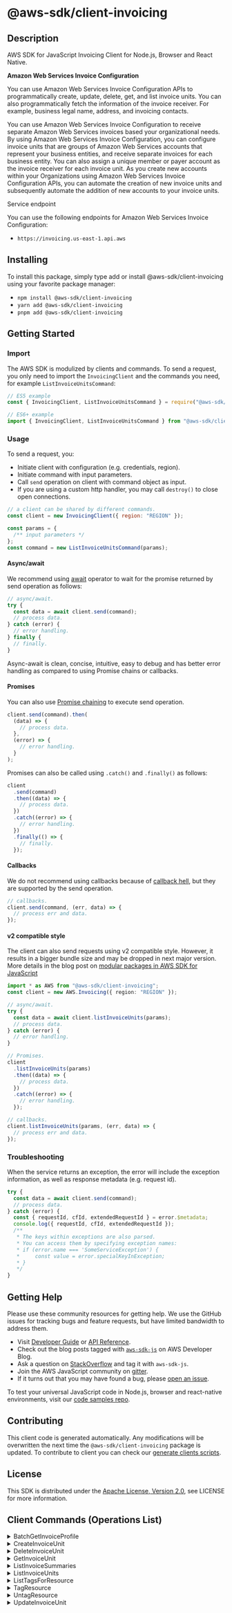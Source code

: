 <!-- generated file, do not edit directly -->

# @aws-sdk/client-invoicing

## Description

AWS SDK for JavaScript Invoicing Client for Node.js, Browser and React Native.

<p> <b>Amazon Web Services Invoice Configuration</b> </p> <p>You can use Amazon Web Services Invoice Configuration APIs to programmatically create, update, delete, get, and list invoice units. You can also programmatically fetch the information of the invoice receiver. For example, business legal name, address, and invoicing contacts. </p> <p>You can use Amazon Web Services Invoice Configuration to receive separate Amazon Web Services invoices based your organizational needs. By using Amazon Web Services Invoice Configuration, you can configure invoice units that are groups of Amazon Web Services accounts that represent your business entities, and receive separate invoices for each business entity. You can also assign a unique member or payer account as the invoice receiver for each invoice unit. As you create new accounts within your Organizations using Amazon Web Services Invoice Configuration APIs, you can automate the creation of new invoice units and subsequently automate the addition of new accounts to your invoice units.</p> <p>Service endpoint</p> <p>You can use the following endpoints for Amazon Web Services Invoice Configuration:</p> <ul> <li> <p> <code>https://invoicing.us-east-1.api.aws</code> </p> </li> </ul>

## Installing

To install this package, simply type add or install @aws-sdk/client-invoicing
using your favorite package manager:

- `npm install @aws-sdk/client-invoicing`
- `yarn add @aws-sdk/client-invoicing`
- `pnpm add @aws-sdk/client-invoicing`

## Getting Started

### Import

The AWS SDK is modulized by clients and commands.
To send a request, you only need to import the `InvoicingClient` and
the commands you need, for example `ListInvoiceUnitsCommand`:

```js
// ES5 example
const { InvoicingClient, ListInvoiceUnitsCommand } = require("@aws-sdk/client-invoicing");
```

```ts
// ES6+ example
import { InvoicingClient, ListInvoiceUnitsCommand } from "@aws-sdk/client-invoicing";
```

### Usage

To send a request, you:

- Initiate client with configuration (e.g. credentials, region).
- Initiate command with input parameters.
- Call `send` operation on client with command object as input.
- If you are using a custom http handler, you may call `destroy()` to close open connections.

```js
// a client can be shared by different commands.
const client = new InvoicingClient({ region: "REGION" });

const params = {
  /** input parameters */
};
const command = new ListInvoiceUnitsCommand(params);
```

#### Async/await

We recommend using [await](https://developer.mozilla.org/en-US/docs/Web/JavaScript/Reference/Operators/await)
operator to wait for the promise returned by send operation as follows:

```js
// async/await.
try {
  const data = await client.send(command);
  // process data.
} catch (error) {
  // error handling.
} finally {
  // finally.
}
```

Async-await is clean, concise, intuitive, easy to debug and has better error handling
as compared to using Promise chains or callbacks.

#### Promises

You can also use [Promise chaining](https://developer.mozilla.org/en-US/docs/Web/JavaScript/Guide/Using_promises#chaining)
to execute send operation.

```js
client.send(command).then(
  (data) => {
    // process data.
  },
  (error) => {
    // error handling.
  }
);
```

Promises can also be called using `.catch()` and `.finally()` as follows:

```js
client
  .send(command)
  .then((data) => {
    // process data.
  })
  .catch((error) => {
    // error handling.
  })
  .finally(() => {
    // finally.
  });
```

#### Callbacks

We do not recommend using callbacks because of [callback hell](http://callbackhell.com/),
but they are supported by the send operation.

```js
// callbacks.
client.send(command, (err, data) => {
  // process err and data.
});
```

#### v2 compatible style

The client can also send requests using v2 compatible style.
However, it results in a bigger bundle size and may be dropped in next major version. More details in the blog post
on [modular packages in AWS SDK for JavaScript](https://aws.amazon.com/blogs/developer/modular-packages-in-aws-sdk-for-javascript/)

```ts
import * as AWS from "@aws-sdk/client-invoicing";
const client = new AWS.Invoicing({ region: "REGION" });

// async/await.
try {
  const data = await client.listInvoiceUnits(params);
  // process data.
} catch (error) {
  // error handling.
}

// Promises.
client
  .listInvoiceUnits(params)
  .then((data) => {
    // process data.
  })
  .catch((error) => {
    // error handling.
  });

// callbacks.
client.listInvoiceUnits(params, (err, data) => {
  // process err and data.
});
```

### Troubleshooting

When the service returns an exception, the error will include the exception information,
as well as response metadata (e.g. request id).

```js
try {
  const data = await client.send(command);
  // process data.
} catch (error) {
  const { requestId, cfId, extendedRequestId } = error.$metadata;
  console.log({ requestId, cfId, extendedRequestId });
  /**
   * The keys within exceptions are also parsed.
   * You can access them by specifying exception names:
   * if (error.name === 'SomeServiceException') {
   *     const value = error.specialKeyInException;
   * }
   */
}
```

## Getting Help

Please use these community resources for getting help.
We use the GitHub issues for tracking bugs and feature requests, but have limited bandwidth to address them.

- Visit [Developer Guide](https://docs.aws.amazon.com/sdk-for-javascript/v3/developer-guide/welcome.html)
  or [API Reference](https://docs.aws.amazon.com/AWSJavaScriptSDK/v3/latest/index.html).
- Check out the blog posts tagged with [`aws-sdk-js`](https://aws.amazon.com/blogs/developer/tag/aws-sdk-js/)
  on AWS Developer Blog.
- Ask a question on [StackOverflow](https://stackoverflow.com/questions/tagged/aws-sdk-js) and tag it with `aws-sdk-js`.
- Join the AWS JavaScript community on [gitter](https://gitter.im/aws/aws-sdk-js-v3).
- If it turns out that you may have found a bug, please [open an issue](https://github.com/aws/aws-sdk-js-v3/issues/new/choose).

To test your universal JavaScript code in Node.js, browser and react-native environments,
visit our [code samples repo](https://github.com/aws-samples/aws-sdk-js-tests).

## Contributing

This client code is generated automatically. Any modifications will be overwritten the next time the `@aws-sdk/client-invoicing` package is updated.
To contribute to client you can check our [generate clients scripts](https://github.com/aws/aws-sdk-js-v3/tree/main/scripts/generate-clients).

## License

This SDK is distributed under the
[Apache License, Version 2.0](http://www.apache.org/licenses/LICENSE-2.0),
see LICENSE for more information.

## Client Commands (Operations List)

<details>
<summary>
BatchGetInvoiceProfile
</summary>

[Command API Reference](https://docs.aws.amazon.com/AWSJavaScriptSDK/v3/latest/client/invoicing/command/BatchGetInvoiceProfileCommand/) / [Input](https://docs.aws.amazon.com/AWSJavaScriptSDK/v3/latest/Package/-aws-sdk-client-invoicing/Interface/BatchGetInvoiceProfileCommandInput/) / [Output](https://docs.aws.amazon.com/AWSJavaScriptSDK/v3/latest/Package/-aws-sdk-client-invoicing/Interface/BatchGetInvoiceProfileCommandOutput/)

</details>
<details>
<summary>
CreateInvoiceUnit
</summary>

[Command API Reference](https://docs.aws.amazon.com/AWSJavaScriptSDK/v3/latest/client/invoicing/command/CreateInvoiceUnitCommand/) / [Input](https://docs.aws.amazon.com/AWSJavaScriptSDK/v3/latest/Package/-aws-sdk-client-invoicing/Interface/CreateInvoiceUnitCommandInput/) / [Output](https://docs.aws.amazon.com/AWSJavaScriptSDK/v3/latest/Package/-aws-sdk-client-invoicing/Interface/CreateInvoiceUnitCommandOutput/)

</details>
<details>
<summary>
DeleteInvoiceUnit
</summary>

[Command API Reference](https://docs.aws.amazon.com/AWSJavaScriptSDK/v3/latest/client/invoicing/command/DeleteInvoiceUnitCommand/) / [Input](https://docs.aws.amazon.com/AWSJavaScriptSDK/v3/latest/Package/-aws-sdk-client-invoicing/Interface/DeleteInvoiceUnitCommandInput/) / [Output](https://docs.aws.amazon.com/AWSJavaScriptSDK/v3/latest/Package/-aws-sdk-client-invoicing/Interface/DeleteInvoiceUnitCommandOutput/)

</details>
<details>
<summary>
GetInvoiceUnit
</summary>

[Command API Reference](https://docs.aws.amazon.com/AWSJavaScriptSDK/v3/latest/client/invoicing/command/GetInvoiceUnitCommand/) / [Input](https://docs.aws.amazon.com/AWSJavaScriptSDK/v3/latest/Package/-aws-sdk-client-invoicing/Interface/GetInvoiceUnitCommandInput/) / [Output](https://docs.aws.amazon.com/AWSJavaScriptSDK/v3/latest/Package/-aws-sdk-client-invoicing/Interface/GetInvoiceUnitCommandOutput/)

</details>
<details>
<summary>
ListInvoiceSummaries
</summary>

[Command API Reference](https://docs.aws.amazon.com/AWSJavaScriptSDK/v3/latest/client/invoicing/command/ListInvoiceSummariesCommand/) / [Input](https://docs.aws.amazon.com/AWSJavaScriptSDK/v3/latest/Package/-aws-sdk-client-invoicing/Interface/ListInvoiceSummariesCommandInput/) / [Output](https://docs.aws.amazon.com/AWSJavaScriptSDK/v3/latest/Package/-aws-sdk-client-invoicing/Interface/ListInvoiceSummariesCommandOutput/)

</details>
<details>
<summary>
ListInvoiceUnits
</summary>

[Command API Reference](https://docs.aws.amazon.com/AWSJavaScriptSDK/v3/latest/client/invoicing/command/ListInvoiceUnitsCommand/) / [Input](https://docs.aws.amazon.com/AWSJavaScriptSDK/v3/latest/Package/-aws-sdk-client-invoicing/Interface/ListInvoiceUnitsCommandInput/) / [Output](https://docs.aws.amazon.com/AWSJavaScriptSDK/v3/latest/Package/-aws-sdk-client-invoicing/Interface/ListInvoiceUnitsCommandOutput/)

</details>
<details>
<summary>
ListTagsForResource
</summary>

[Command API Reference](https://docs.aws.amazon.com/AWSJavaScriptSDK/v3/latest/client/invoicing/command/ListTagsForResourceCommand/) / [Input](https://docs.aws.amazon.com/AWSJavaScriptSDK/v3/latest/Package/-aws-sdk-client-invoicing/Interface/ListTagsForResourceCommandInput/) / [Output](https://docs.aws.amazon.com/AWSJavaScriptSDK/v3/latest/Package/-aws-sdk-client-invoicing/Interface/ListTagsForResourceCommandOutput/)

</details>
<details>
<summary>
TagResource
</summary>

[Command API Reference](https://docs.aws.amazon.com/AWSJavaScriptSDK/v3/latest/client/invoicing/command/TagResourceCommand/) / [Input](https://docs.aws.amazon.com/AWSJavaScriptSDK/v3/latest/Package/-aws-sdk-client-invoicing/Interface/TagResourceCommandInput/) / [Output](https://docs.aws.amazon.com/AWSJavaScriptSDK/v3/latest/Package/-aws-sdk-client-invoicing/Interface/TagResourceCommandOutput/)

</details>
<details>
<summary>
UntagResource
</summary>

[Command API Reference](https://docs.aws.amazon.com/AWSJavaScriptSDK/v3/latest/client/invoicing/command/UntagResourceCommand/) / [Input](https://docs.aws.amazon.com/AWSJavaScriptSDK/v3/latest/Package/-aws-sdk-client-invoicing/Interface/UntagResourceCommandInput/) / [Output](https://docs.aws.amazon.com/AWSJavaScriptSDK/v3/latest/Package/-aws-sdk-client-invoicing/Interface/UntagResourceCommandOutput/)

</details>
<details>
<summary>
UpdateInvoiceUnit
</summary>

[Command API Reference](https://docs.aws.amazon.com/AWSJavaScriptSDK/v3/latest/client/invoicing/command/UpdateInvoiceUnitCommand/) / [Input](https://docs.aws.amazon.com/AWSJavaScriptSDK/v3/latest/Package/-aws-sdk-client-invoicing/Interface/UpdateInvoiceUnitCommandInput/) / [Output](https://docs.aws.amazon.com/AWSJavaScriptSDK/v3/latest/Package/-aws-sdk-client-invoicing/Interface/UpdateInvoiceUnitCommandOutput/)

</details>
